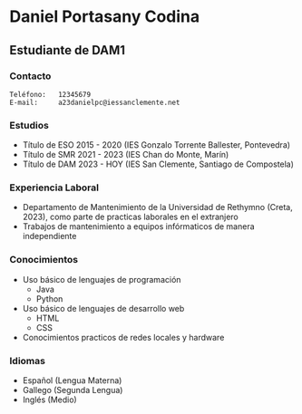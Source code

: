 # Daniel Portasany Codina
## Estudiante de DAM1
### Contacto
    Teléfono:   12345679         
    E-mail:     a23danielpc@iessanclemente.net

### Estudios
+ Título de ESO 2015 - 2020 (IES Gonzalo Torrente Ballester, Pontevedra) 
+ Título de SMR 2021 - 2023 (IES Chan do Monte, Marín) 
+ Título de DAM 2023 - HOY (IES San Clemente, Santiago de Compostela)

### Experiencia Laboral
+ Departamento de Mantenimiento de la Universidad de Rethymno (Creta, 2023), como parte de practicas laborales en el extranjero
+ Trabajos de mantenimiento a equipos infórmaticos de manera independiente

### Conocimientos
+ Uso básico de lenguajes de programación
    + Java
    + Python
+ Uso básico de lenguajes de desarrollo web
    + HTML
    + CSS
+ Conocimientos practicos de redes locales y hardware

### Idiomas
+ Español (Lengua Materna)
+ Gallego (Segunda Lengua)
+ Inglés (Medio)

